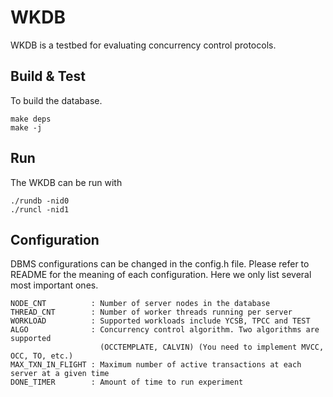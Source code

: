 WKDB
=======

WKDB is a testbed for evaluating concurrency control protocols.

Build & Test
------------

To build the database.

    make deps
    make -j

Run
---

The WKDB can be run with 

    ./rundb -nid0
    ./runcl -nid1

Configuration
-------------

DBMS configurations can be changed in the config.h file. Please refer to README for the meaning of each configuration. Here we only list several most important ones. 

    NODE_CNT          : Number of server nodes in the database
    THREAD_CNT        : Number of worker threads running per server
    WORKLOAD          : Supported workloads include YCSB, TPCC and TEST
    ALGO              : Concurrency control algorithm. Two algorithms are supported 
                        (OCCTEMPLATE, CALVIN) (You need to implement MVCC, OCC, TO, etc.) 
    MAX_TXN_IN_FLIGHT : Maximum number of active transactions at each server at a given time
    DONE_TIMER        : Amount of time to run experiment
